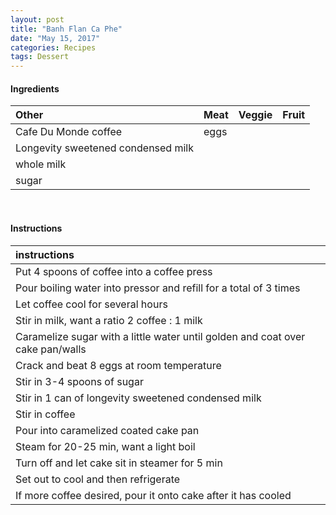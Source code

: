 ```yaml
---
layout: post
title: "Banh Flan Ca Phe"
date: "May 15, 2017"
categories: Recipes
tags: Dessert
---
```









#### Ingredients

<table class = "presenttab">
 <thead>
  <tr>
   <th style="text-align:left;"> Other </th>
   <th style="text-align:left;"> Meat </th>
   <th style="text-align:left;"> Veggie </th>
   <th style="text-align:left;"> Fruit </th>
  </tr>
 </thead>
<tbody>
  <tr>
   <td style="text-align:left;"> Cafe Du Monde coffee </td>
   <td style="text-align:left;"> eggs </td>
   <td style="text-align:left;">  </td>
   <td style="text-align:left;">  </td>
  </tr>
  <tr>
   <td style="text-align:left;"> Longevity sweetened condensed milk </td>
   <td style="text-align:left;">  </td>
   <td style="text-align:left;">  </td>
   <td style="text-align:left;">  </td>
  </tr>
  <tr>
   <td style="text-align:left;"> whole milk </td>
   <td style="text-align:left;">  </td>
   <td style="text-align:left;">  </td>
   <td style="text-align:left;">  </td>
  </tr>
  <tr>
   <td style="text-align:left;"> sugar </td>
   <td style="text-align:left;">  </td>
   <td style="text-align:left;">  </td>
   <td style="text-align:left;">  </td>
  </tr>
</tbody>
</table>

<br>

#### Instructions

<table class = "presenttabnoh">
 <thead>
  <tr>
   <th style="text-align:left;"> instructions </th>
  </tr>
 </thead>
<tbody>
  <tr>
   <td style="text-align:left;"> Put 4 spoons of coffee into a coffee press </td>
  </tr>
  <tr>
   <td style="text-align:left;"> Pour boiling water into pressor and refill for a total of 3 times </td>
  </tr>
  <tr>
   <td style="text-align:left;"> Let coffee cool for several hours </td>
  </tr>
  <tr>
   <td style="text-align:left;"> Stir in milk, want a ratio 2 coffee : 1 milk </td>
  </tr>
  <tr>
   <td style="text-align:left;"> Caramelize sugar with a little water until golden and coat over cake pan/walls </td>
  </tr>
  <tr>
   <td style="text-align:left;"> Crack and beat 8 eggs at room temperature </td>
  </tr>
  <tr>
   <td style="text-align:left;"> Stir in 3-4 spoons of sugar </td>
  </tr>
  <tr>
   <td style="text-align:left;"> Stir in 1 can of longevity sweetened condensed milk </td>
  </tr>
  <tr>
   <td style="text-align:left;"> Stir in coffee </td>
  </tr>
  <tr>
   <td style="text-align:left;"> Pour into caramelized coated cake pan </td>
  </tr>
  <tr>
   <td style="text-align:left;"> Steam for 20-25 min, want a light boil </td>
  </tr>
  <tr>
   <td style="text-align:left;"> Turn off and let cake sit in steamer for 5 min </td>
  </tr>
  <tr>
   <td style="text-align:left;"> Set out to cool and then refrigerate </td>
  </tr>
  <tr>
   <td style="text-align:left;"> If more coffee desired, pour it onto cake after it has cooled </td>
  </tr>
</tbody>
</table>

